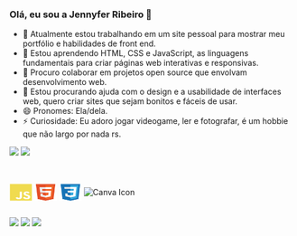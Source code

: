 ### Olá, eu sou a Jennyfer Ribeiro 👋

- 🔭 Atualmente estou trabalhando em um site pessoal para mostrar meu portfólio e habilidades de front end.
- 🌱 Estou aprendendo HTML, CSS e JavaScript, as linguagens fundamentais para criar páginas web interativas e responsivas.
- 👯 Procuro colaborar em projetos open source que envolvam desenvolvimento web.
- 🤔 Estou procurando ajuda com o design e a usabilidade de interfaces web, quero criar sites que sejam bonitos e fáceis de usar.
- 😄 Pronomes: Ela/dela.
- ⚡ Curiosidade: Eu adoro jogar videogame, ler e fotografar, é um hobbie que não largo por nada rs.

<div>
<img height="180em" src="https://github-readme-stats.vercel.app/api?username=JheyDev&theme=great-gatsby&show_icons=true"/>
<img height="180em" src="https://github-readme-stats.vercel.app/api/top-langs/?username=JheyDev&theme=great-gatsby&layout=compact"/>
</div>

##

<div style="display: inline_block"><br>
  <img align="center" alt="Rafa-Js" height="30" width="40" src="https://raw.githubusercontent.com/devicons/devicon/master/icons/javascript/javascript-plain.svg">
  <img align="center" alt="Rafa-HTML" height="30" width="40" src="https://raw.githubusercontent.com/devicons/devicon/master/icons/html5/html5-original.svg">
  <img align="center" alt="Rafa-CSS" height="30" width="40" src="https://raw.githubusercontent.com/devicons/devicon/master/icons/css3/css3-original.svg">
    <img align="center" alt="Canva Icon" height="30" width="30" src="https://upload.wikimedia.org/wikipedia/commons/0/08/Canva_icon_2021.svg">
  
</div>

  
  ##
 
<div> 
 <a href="https://instagram.com/jennyr.developer" target="_blank"><img src="https://img.shields.io/badge/-Instagram-%23E4405F?style=for-the-badge&logo=instagram&logoColor=white" target="_blank"></a>
 <a href = "mailto:jennyfer.souzar@gmail.com"><img src="https://img.shields.io/badge/-Gmail-%23333?style=for-the-badge&logo=gmail&logoColor=white" target="_blank"></a>
 <a href="https://www.linkedin.com/in/jennyfersr" target="_blank"><img src="https://img.shields.io/badge/-LinkedIn-%230077B5?style=for-the-badge&logo=linkedin&logoColor=white" target="_blank"></a> 
</div>
